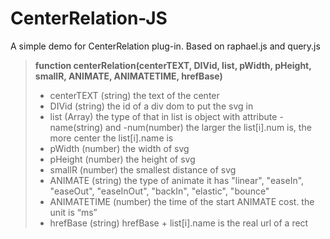 CenterRelation-JS
=================

A simple demo for CenterRelation plug-in. Based on raphael.js and query.js


>  **function centerRelation(centerTEXT, DIVid, list, pWidth, pHeight, smallR, ANIMATE, ANIMATETIME, hrefBase)**
>    - centerTEXT (string) the text of the center
>    - DIVid (string) the id of a div dom to put the svg in
>    - list (Array) the type of that in list is object with attribute -name(string) and -num(number) the larger the list[i].num is, the more center the list[i].name is 
>    - pWidth (number) the width of svg
>    - pHeight (number) the height of svg
>    - smallR (number) the smallest distance of svg
>    - ANIMATE (string) the type of animate it has "linear", "easeIn", "easeOut", "easeInOut", "backIn", "elastic", "bounce"
>    - ANIMATETIME (number) the time of the start ANIMATE cost. the unit is “ms”
>    - hrefBase (string) hrefBase + list[i].name is the real url of a rect

